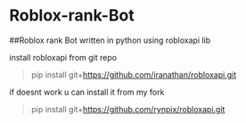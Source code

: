 # Roblox-rank-Bot
##Roblox rank Bot written in python using robloxapi lib

install robloxapi from git repo
> pip install git+https://github.com/iranathan/robloxapi.git

if doesnt work u can install it from my fork
> pip install git+https://github.com/rynpix/robloxapi.git
